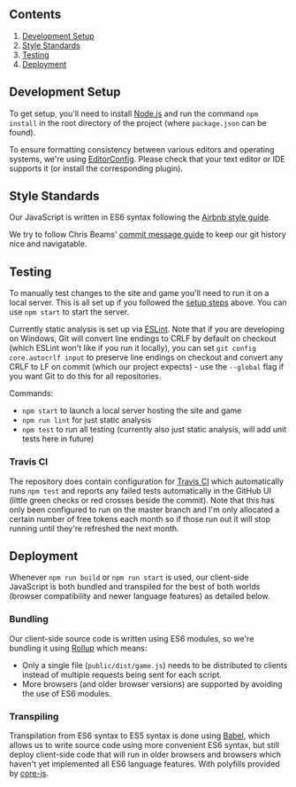 ## Contents
1. [Development Setup](#development-setup)
2. [Style Standards](#style-standards)
3. [Testing](#testing)
4. [Deployment](#deployment)

## Development Setup

To get setup, you'll need to install [Node.js](https://nodejs.org) and run the command `npm install` in the root directory of the project (where `package.json` can be found).

To ensure formatting consistency between various editors and operating systems, we're using [EditorConfig](https://editorconfig.org). Please check that your text editor or IDE supports it (or install the corresponding plugin).

## Style Standards

Our JavaScript is written in ES6 syntax following the [Airbnb style guide](https://github.com/airbnb/javascript).

We try to follow Chris Beams' [commit message guide](https://chris.beams.io/posts/git-commit) to keep our git history nice and navigatable.

## Testing

To manually test changes to the site and game you'll need to run it on a local server. This is all set up if you followed the [setup steps](#development-setup) above. You can use `npm start` to start the server.

Currently static analysis is set up via [ESLint](https://eslint.org). Note that if you are developing on Windows, Git will convert line endings to CRLF by default on checkout (which ESLint won't like if you run it locally), you can set `git config core.autocrlf input` to preserve line endings on checkout and convert any CRLF to LF on commit (which our project expects) - use the `--global` flag if you want Git to do this for all repositories.

Commands:
- `npm start` to launch a local server hosting the site and game
- `npm run lint` for just static analysis
- `npm test` to run all testing (currently also just static analysis, will add unit tests here in future)

### Travis CI

The repository does contain configuration for [Travis CI](https://travis-ci.org) which automatically runs `npm test` and reports any failed tests automatically in the GitHub UI (little green checks or red crosses beside the commit). Note that this has only been configured to run on the master branch and I'm only allocated a certain number of free tokens each month so if those run out it will stop running until they're refreshed the next month.

## Deployment

Whenever `npm run build` or `npm run start` is used, our client-side JavaScript is both bundled and transpiled for the best of both worlds (browser compatibility and newer language features) as detailed below.

### Bundling

Our client-side source code is written using ES6 modules, so we're bundling it using [Rollup](https://rollupjs.org) which means:
- Only a single file (`public/dist/game.js`) needs to be distributed to clients instead of multiple requests being sent for each script.
- More browsers (and older browser versions) are supported by avoiding the use of ES6 modules.

### Transpiling

Transpilation from ES6 syntax to ES5 syntax is done using [Babel](https://babeljs.io), which allows us to write source code using more convenient ES6 syntax, but still deploy client-side code that will run in older browsers and browsers which haven't yet implemented all ES6 language features. With polyfills provided by [core-js](https://www.npmjs.com/package/core-js).
